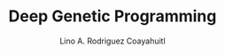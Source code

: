 ---
paperId: 31
author: Lino A. Rodriguez Coayahuitl
publicationauthor: Rodriguez Coayahuitl, L. A.
title: Deep Genetic Programming
pdf: --
poster: Poster_Lino_Rodriguez
alt: --
type: Poster
topic: Applications
link: http://localhost:4000/papers/icml/2019/pdf/Poster_Lino_Rodriguez.pdf
conference: icml
year: 2019
tags: icml-2019-ab
location: California, USA
---